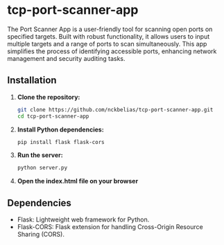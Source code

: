 # tcp-port-scanner-app
The Port Scanner App is a user-friendly tool for scanning open ports on specified targets. Built with robust functionality, it allows users to input multiple targets and a range of ports to scan simultaneously. This app simplifies the process of identifying accessible ports, enhancing network management and security auditing tasks.

## Installation

1. **Clone the repository:**

   ```bash
   git clone https://github.com/nckbelias/tcp-port-scanner-app.git
   cd tcp-port-scanner-app

2. **Install Python dependencies:**
   
   ```bash
   pip install flask flask-cors

3. **Run the server:**

   ```bash
   python server.py

4. **Open the index.html file on your browser**

## Dependencies
- Flask: Lightweight web framework for Python.
- Flask-CORS: Flask extension for handling Cross-Origin Resource Sharing (CORS).
